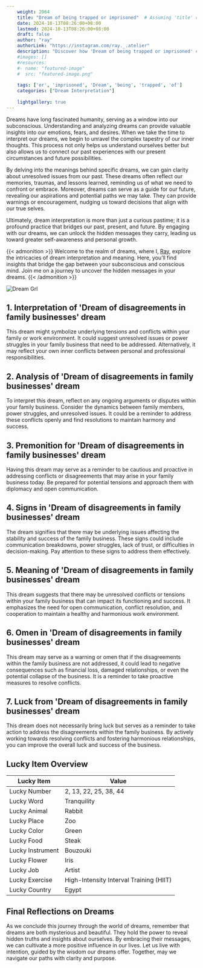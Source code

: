 ```yaml
---
    weight: 2064
    title: "Dream of being trapped or imprisoned"  # Assuming 'title' column exists
    date: 2024-10-13T08:26:00+08:00
    lastmod: 2024-10-13T08:26:00+08:00
    draft: false
    author: "ray"
    authorLink: "https://instagram.com/ray._.atelier"
    description: "Discover how 'Dream of being trapped or imprisoned' can interpret your future and uncover its significant meanings in your life."
    #images: []
    #resources:
    #- name: "featured-image"
    #  src: "featured-image.png"
    
    tags: ['or', 'imprisoned', 'Dream', 'being', 'trapped', 'of']
    categories: ["Dream Interpretation"]
    
    lightgallery: true
---
```

    
Dreams have long fascinated humanity, serving as a window into our subconscious. Understanding and analyzing dreams can provide valuable insights into our emotions, fears, and desires. When we take the time to interpret our dreams, we begin to unravel the complex tapestry of our inner thoughts. This process not only helps us understand ourselves better but also allows us to connect our past experiences with our present circumstances and future possibilities.

By delving into the meanings behind specific dreams, we can gain clarity about unresolved issues from our past. These dreams often reflect our memories, traumas, and lessons learned, reminding us of what we need to confront or embrace. Moreover, dreams can serve as a guide for our future, revealing our aspirations and potential paths we may take. They can provide warnings or encouragement, nudging us toward decisions that align with our true selves.

Ultimately, dream interpretation is more than just a curious pastime; it is a profound practice that bridges our past, present, and future. By engaging with our dreams, we can unlock the hidden messages they carry, leading us toward greater self-awareness and personal growth.

{{< admonition >}}
Welcome to the realm of dreams, where I, [Ray](https://instagram.com/ray._.atelier), explore the intricacies of dream interpretation and meaning. Here, you’ll find insights that bridge the gap between your subconscious and conscious mind. Join me on a journey to uncover the hidden messages in your dreams.
{{< /admonition >}}

![Dream Grl](https://cdn.pixabay.com/photo/2017/11/02/03/35/gothic-2910057_1280.jpg "Dream Grl")

## 1. Interpretation of 'Dream of disagreements in family businesses' dream
 This dream might symbolize underlying tensions and conflicts within your family or work environment. It could suggest unresolved issues or power struggles in your family business that need to be addressed. Alternatively, it may reflect your own inner conflicts between personal and professional responsibilities.

## 2. Analysis of 'Dream of disagreements in family businesses' dream
 To interpret this dream, reflect on any ongoing arguments or disputes within your family business. Consider the dynamics between family members, power struggles, and unresolved issues. It could be a reminder to address these conflicts openly and find resolutions to maintain harmony and success.

## 3. Premonition for 'Dream of disagreements in family businesses' dream
 Having this dream may serve as a reminder to be cautious and proactive in addressing conflicts or disagreements that may arise in your family business today. Be prepared for potential tensions and approach them with diplomacy and open communication.

## 4. Signs in 'Dream of disagreements in family businesses' dream
 The dream signifies that there may be underlying issues affecting the stability and success of the family business. These signs could include communication breakdowns, power struggles, lack of trust, or difficulties in decision-making. Pay attention to these signs to address them effectively.

## 5. Meaning of 'Dream of disagreements in family businesses' dream
 This dream suggests that there may be unresolved conflicts or tensions within your family business that can impact its functioning and success. It emphasizes the need for open communication, conflict resolution, and cooperation to maintain a healthy and harmonious work environment.

## 6. Omen in 'Dream of disagreements in family businesses' dream
 This dream may serve as a warning or omen that if the disagreements within the family business are not addressed, it could lead to negative consequences such as financial loss, damaged relationships, or even the potential collapse of the business. It is a reminder to take proactive measures to resolve conflicts.

## 7. Luck from 'Dream of disagreements in family businesses' dream
 This dream does not necessarily bring luck but serves as a reminder to take action to address the disagreements within the family business. By actively working towards resolving conflicts and fostering harmonious relationships, you can improve the overall luck and success of the business.

## Lucky Item Overview
| Lucky Item          | Value              |
|---------------|--------------------|
| Lucky Number        | 2, 13, 22, 25, 38, 44  |
| Lucky Word          | Tranquility |
| Lucky Animal        | Rabbit |
| Lucky Place         | Zoo     |
| Lucky Color         | Green     |
| Lucky Food          | Steak      |
| Lucky Instrument    | Bouzouki |
| Lucky Flower        | Iris    |
| Lucky Job           | Artist       |
| Lucky Exercise      | High-Intensity Interval Training (HIIT)  |
| Lucky Country       | Egypt    |


##  Final Reflections on Dreams

As we conclude this journey through the world of dreams, remember that dreams are both mysterious and beautiful. They hold the power to reveal hidden truths and insights about ourselves. By embracing their messages, we can cultivate a more positive influence in our lives. Let us live with intention, guided by the wisdom our dreams offer. Together, may we navigate our paths with clarity and purpose.
